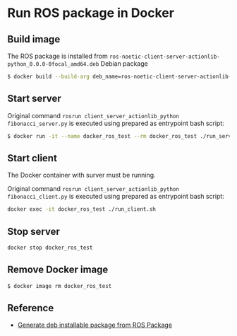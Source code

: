 # Run ROS package in Docker

## Build image

The ROS package is installed from `ros-noetic-client-server-actionlib-python_0.0.0-0focal_amd64.deb` Debian package

```bash
$ docker build --build-arg deb_name=ros-noetic-client-server-actionlib-python_0.0.0-0focal_amd64.deb -t docker_ros_test .
```

## Start server

Original command
`rosrun client_server_actionlib_python fibonacci_server.py`
is executed using prepared as entrypoint bash script:

```bash
$ docker run -it --name docker_ros_test --rm docker_ros_test ./run_server.sh
```

## Start client

The Docker container with surver must be running.

Original command
`rosrun client_server_actionlib_python fibonacci_client.py`
is executed using prepared as entrypoint bash script:

```bash
docker exec -it docker_ros_test ./run_client.sh
```

## Stop server

```bash
docker stop docker_ros_test
```

## Remove Docker image

```bash
$ docker image rm docker_ros_test
```

## Reference

* [Generate deb installable package from ROS Package
](https://medium.com/@freeleons/generate-deb-installable-package-from-ros-package-b095f319b825)
